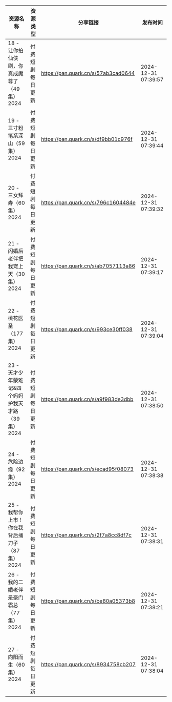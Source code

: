 | 资源名称                            | 资源类型     | 分享链接                                | 发布时间                |
| ------------------------------- | -------- | ----------------------------------- | ------------------- |
| 18 - 让你拍仙侠剧，你真成魔尊了（49集）2024     | 付费短剧每日更新 | https://pan.quark.cn/s/57ab3cad0644 | 2024-12-31 07:39:57 |
| 19 - 三寸粉笔系深山（59集）2024           | 付费短剧每日更新 | https://pan.quark.cn/s/df9bb01c976f | 2024-12-31 07:39:44 |
| 20 - 三女拜寿（60集）2024              | 付费短剧每日更新 | https://pan.quark.cn/s/796c1604484e | 2024-12-31 07:39:32 |
| 21 - 闪婚后老伴把我宠上天（30集）2024        | 付费短剧每日更新 | https://pan.quark.cn/s/ab7057113a86 | 2024-12-31 07:39:17 |
| 22 - 桃花医圣（177集）2024             | 付费短剧每日更新 | https://pan.quark.cn/s/993ce30ff038 | 2024-12-31 07:39:04 |
| 23 - 天才少年蒙难记&四个妈妈护我天才路（39集）2024 | 付费短剧每日更新 | https://pan.quark.cn/s/a9f983de3dbb | 2024-12-31 07:38:50 |
| 24 - 危险边缘（92集）2024              | 付费短剧每日更新 | https://pan.quark.cn/s/ecad95f08073 | 2024-12-31 07:38:38 |
| 25 - 我帮你上市！你在我背后捅刀子（87集）2024    | 付费短剧每日更新 | https://pan.quark.cn/s/2f7a8cc8df7c | 2024-12-31 07:38:31 |
| 26 - 我的二婚老伴是豪门霸总（77集）2024       | 付费短剧每日更新 | https://pan.quark.cn/s/be80a05373b8 | 2024-12-31 07:38:21 |
| 27 - 向阳而生（60集）2024              | 付费短剧每日更新 | https://pan.quark.cn/s/8934758cb207 | 2024-12-31 07:38:04 |
